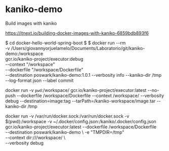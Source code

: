 # kaniko-demo
Build images with kaniko 

https://itnext.io/building-docker-images-with-kaniko-6859bdb893f6


$ cd docker-hello-world-spring-boot
$
$ docker run --rm \
    -v /Users/giovannyorjuelamelo/Documents/Laboratorio/git/kaniko-demo:/workspace \
    gcr.io/kaniko-project/executor:debug \
    --context "/workspace" \
    --dockerfile "/workspace/Dockerfile" \
    --destination poswark/kaniko-demo:1.0.1 --verbosity info --kaniko-dir /tmp --log-format json --label commit


docker run -v `pwd`:/workspace/ gcr.io/kaniko-project/executor:latest --no-push --dockerfile /workspace/Dockerfile  --context /workspace/ --verbosity debug --destination=image:tag --tarPath=/kaniko-workspace/image.tar --kaniko-dir /tmp





docker run -v /var/run/docker.sock:/var/run/docker.sock -v $(pwd):/workspace -v ~/.docker/config.json:/kaniko/.docker/config.json gcr.io/kaniko-project/executor:latest --dockerfile /workspace/Dockerfile \
--destination poswark/kaniko-demo \ 
-e "TMPDIR=/tmp" \
--context dir:///workspace/ \  
--verbosity debug

